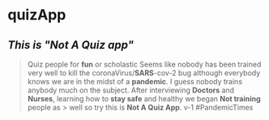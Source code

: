 # quizApp
## *This is "**Not** A Quiz app"*
> Quiz people for **fun** or scholastic
> Seems like nobody has been trained very well to kill the coronaVirus/**SARS**-cov-2 bug although everybody knows we are in the midst of a **pandemic**. 
> I guess nobody trains anybody much on the subject.
> After interviewing **Doctors** and **Nurses**, learning how to **stay safe** and healthy we began **Not training** people as > well so try this is **Not A Quiz App**. v-1 #PandemicTimes
